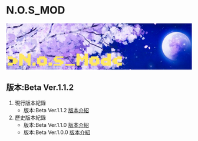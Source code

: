 # N.O.S_MOD
![This is an image](/icon.png)

## 版本:Beta Ver.1.1.2

1. 現行版本紀錄
   - 版本:Beta Ver.1.1.2    [版本介紹](/logs/Beta_Ver._1.1.2.md)
2. 歷史版本紀錄
   - 版本:Beta Ver.1.1.0    [版本介紹](/logs/Beta_Ver._1.1.0.md)
   - 版本:Beta Ver.1.0.0    [版本介紹](/logs/Beta_Ver._1.0.0.md)

